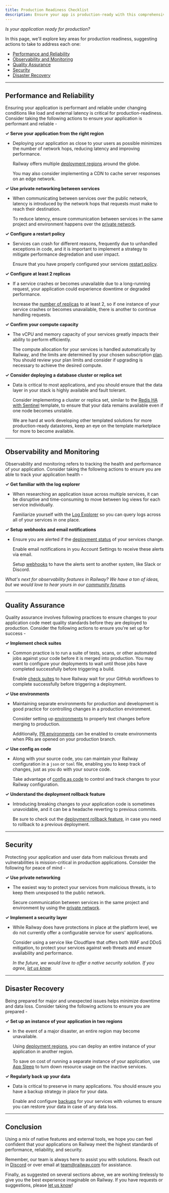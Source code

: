 ```yaml
---
title: Production Readiness Checklist
description: Ensure your app is production-ready with this comprehensive Railway checklist.
---
```


_Is your application ready for production?_

In this page, we'll explore key areas for production readiness, suggesting actions to take to address each one:

- [Performance and Reliability](#performance-and-reliability)
- [Observability and Monitoring](#observability-and-monitoring)
- [Quality Assurance](#quality-assurance)
- [Security](#security)
- [Disaster Recovery](#disaster-recovery)

---

## Performance and Reliability

Ensuring your application is performant and reliable under changing conditions like load and external latency is critical for production-readiness. Consider taking the following actions to ensure your application is performant and reliable -

**&check; Serve your application from the right region**

- Deploying your application as close to your users as possible minimizes the number of network hops, reducing latency and improving performance.

  Railway offers multiple [deployment regions](/reference/deployment-regions) around the globe.

  You may also consider implementing a CDN to cache server responses on an edge network.

**&check; Use private networking between services**

- When communicating between services over the public network, latency is introduced by the network hops that requests must make to reach their destination.

  To reduce latency, ensure communication between services in the same project and environment happens over the [private network](/reference/private-networking).

**&check; Configure a restart policy**

- Services can crash for different reasons, frequently due to unhandled exceptions in code, and it is important to implement a strategy to mitigate performance degredation and user impact.

  Ensure that you have properly configured your services [restart policy](/guides/restart-policy).

**&check; Configure at least 2 replicas**

- If a service crashes or becomes unavailable due to a long-running request, your application could experience downtime or degraded performance.

  Increase the [number of replicas](/guides/optimize-performance#configure-horizontal-scaling) to at least 2, so if one instance of your service crashes or becomes unavailable, there is another to continue handling requests.

**&check; Confirm your compute capacity**

- The vCPU and memory capacity of your services greatly impacts their ability to perform efficiently.

  The compute allocation for your services is handled automatically by Railway, and the limits are determined by your chosen subscription [plan](/reference/pricing#plans). You should review your plan limits and consider if upgrading is necessary to achieve the desired compute.

**&check; Consider deploying a database cluster or replica set**

- Data is critical to most applications, and you should ensure that the data layer in your stack is highly available and fault tolerant.

  Consider implementing a cluster or replica set, similar to the <a href="https://railway.com/template/q589Jl" target="_blank">Redis HA with Sentinel</a> template, to ensure that your data remains available even if one node becomes unstable.

  We are hard at work developing other templated solutions for more production-ready datastores, keep an eye on the template marketplace for more to become available.

---

## Observability and Monitoring

Observability and monitoring refers to tracking the health and performance of your application. Consider taking the following actions to ensure you are able to track your application health -

**&check; Get familiar with the log explorer**

- When researching an application issue across multiple services, it can be disruptive and time-consuming to move between log views for each service individually.

  Familiarize yourself with the [Log Explorer](/guides/logs#log-explorer) so you can query logs across all of your services in one place.

**&check; Setup webhooks and email notifications**

- Ensure you are alerted if the [deployment status](/reference/deployments#deployment-states) of your services change.

  Enable email notifications in you Account Settings to receive these alerts via email.

  Setup [webhooks](/reference/deployments#deployment-states) to have the alerts sent to another system, like Slack or Discord.

_What's next for observability features in Railway? We have a ton of ideas, but we would love to hear yours in our <a href="https://station.railway.com/feature-request/better-logging-support-1e6f5676" target="_blank">community forums</a>._

---

## Quality Assurance

Quality assurance involves following practices to ensure changes to your application code meet quality standards before they are deployed to production. Consider the following actions to ensure you're set up for success -

**&check; Implement check suites**

- Common practice is to run a suite of tests, scans, or other automated jobs against your code before it is merged into production. You may want to configure your deployments to wait until those jobs have completed successfully before triggering a build.

  Enable [check suites](/guides/github-autodeploys#check-suites) to have Railway wait for your GitHub workflows to complete successfully before triggering a deployment.

**&check; Use environments**

- Maintaining separate environments for production and development is good practice for controlling changes in a production environment.

  Consider setting up [environments](/guides/environments) to properly test changes before merging to production.

  Additionally, [PR environments](/guides/environments#enable-pr-environments) can be enabled to create environments when PRs are opened on your production branch.

**&check; Use config as code**

- Along with your source code, you can maintain your Railway configuration in a `json` or `toml` file, enabling you to keep track of changes, just as you do with your source code.

  Take advantage of [config as code](/guides/config-as-code) to control and track changes to your Railway configuration.

**&check; Understand the deployment rollback feature**

- Introducing breaking changes to your application code is sometimes unavoidable, and it can be a headache reverting to previous commits.

  Be sure to check out the [deployment rollback feature](/guides/deployment-actions#rollback), in case you need to rollback to a previous deployment.

---

## Security

Protecting your application and user data from malicious threats and vulnerabilities is mission-critical in production applications. Consider the following for peace of mind -

**&check; Use private networking**

- The easiest way to protect your services from malicious threats, is to keep them unexposed to the public network.

  Secure communication between services in the same project and environment by using the [private network](/reference/private-networking).

**&check; Implement a security layer**

- While Railway does have protections in place at the platform level, we do not currently offer a configurable service for users' applications.

  Consider using a service like Cloudflare that offers both WAF and DDoS mitigation, to protect your services against web threats and ensure availability and performance.

  _In the future, we would love to offer a native security solution. If you agree, <a href="https://station.railway.com/feature-request/implement-a-waf-firewall-security-54fe2aaf" target="_blank">let us know</a>._

---

## Disaster Recovery

Being prepared for major and unexpected issues helps minimize downtime and data loss. Consider taking the following actions to ensure you are prepared -

**&check; Set up an instance of your application in two regions**

- In the event of a major disaster, an entire region may become unavailable.

  Using [deployment regions](/reference/deployment-regions), you can deploy an entire instance of your application in another region.

  To save on cost of running a separate instance of your application, use [App Sleep](/reference/app-sleeping) to turn down resource usage on the inactive services.

**&check; Regularly back up your data**

- Data is critical to preserve in many applications. You should ensure you have a backup strategy in place for your data.

  Enable and configure [backups](/reference/backups) for your services with volumes to ensure you can restore your data in case of any data loss.

---

## Conclusion

Using a mix of native features and external tools, we hope you can feel confident that your applications on Railway meet the highest standards of performance, reliability, and security.

Remember, our team is always here to assist you with solutions. Reach out in <a href="https://discord.com/channels/713503345364697088/1006629907067064482" target="_blank">Discord</a> or over email at [team@railway.com](mailto:team@railway.com) for assistance.

Finally, as suggested on several sections above, we are working tirelessly to give you the best experience imaginable on Railway. If you have requests or suggestions, please <a href="https://station.railway.com" target="_blank">let us know</a>!
